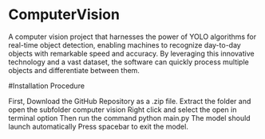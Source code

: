 # ComputerVision
A computer vision project that harnesses the power of YOLO algorithms for real-time object detection, enabling machines to recognize day-to-day objects with remarkable speed and accuracy. By leveraging this innovative technology and a vast dataset, the software can quickly process multiple objects and differentiate between them.


#Installation Procedure

First, Download the GitHub Repository as a .zip file.
Extract the folder and open the subfolder computer vision
Right click and select the open in terminal option
Then run the command python main.py
The model should launch automatically
Press spacebar to exit the model.
